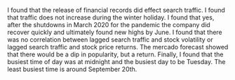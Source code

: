 I found that the release of financial records did effect search traffic. I found that traffic does not increase during the winter holiday. I found that yes, after the shutdowns in March 2020 for the pandemic the company did recover quickly and ultimately found new highs by June. I found that there was no correlation between lagged search traffic and stock volatility or lagged search traffic and stock price returns. The mercado forecast showed that there would be a dip in popularity, but a return. Finally, I found that the busiest time of day was at midnight and the busiest day to be Tuesday. The least busiest time is around September 20th. 
